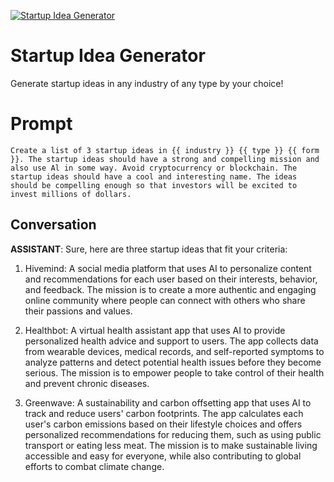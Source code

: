 
[![Startup Idea Generator](https://flow-prompt-covers.s3.us-west-1.amazonaws.com/icon/minimalist/mini_10.png)]()
# Startup Idea Generator 
Generate startup ideas in any industry of any type by your choice!

# Prompt

```
Create a list of 3 startup ideas in {{ industry }} {{ type }} {{ form }}. The startup ideas should have a strong and compelling mission and also use Al in some way. Avoid cryptocurrency or blockchain. The startup ideas should have a cool and interesting name. The ideas should be compelling enough so that investors will be excited to invest millions of dollars.
```

## Conversation

**ASSISTANT**: Sure, here are three startup ideas that fit your criteria:



1. Hivemind: A social media platform that uses AI to personalize content and recommendations for each user based on their interests, behavior, and feedback. The mission is to create a more authentic and engaging online community where people can connect with others who share their passions and values.



2. Healthbot: A virtual health assistant app that uses AI to provide personalized health advice and support to users. The app collects data from wearable devices, medical records, and self-reported symptoms to analyze patterns and detect potential health issues before they become serious. The mission is to empower people to take control of their health and prevent chronic diseases.



3. Greenwave: A sustainability and carbon offsetting app that uses AI to track and reduce users' carbon footprints. The app calculates each user's carbon emissions based on their lifestyle choices and offers personalized recommendations for reducing them, such as using public transport or eating less meat. The mission is to make sustainable living accessible and easy for everyone, while also contributing to global efforts to combat climate change.


